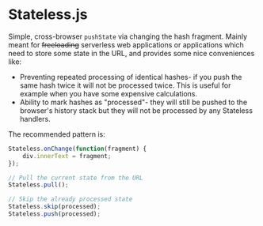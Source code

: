 # Stateless.js

Simple, cross-browser ``pushState`` via changing the hash
fragment. Mainly meant for ~~freeloading~~ serverless web
applications or applications which need to store some state
in the URL, and provides some nice conveniences like:

 - Preventing repeated processing of identical hashes- if you
 push the same hash twice it will not be processed twice. This
 is useful for example when you have some expensive
 calculations.
 - Ability to mark hashes as "processed"- they will still be
 pushed to the browser's history stack but they will not be
 processed by any Stateless handlers.

The recommended pattern is:

```js
Stateless.onChange(function(fragment) {
    div.innerText = fragment;
});

// Pull the current state from the URL
Stateless.pull();

// Skip the already processed state
Stateless.skip(processed);
Stateless.push(processed);
```
